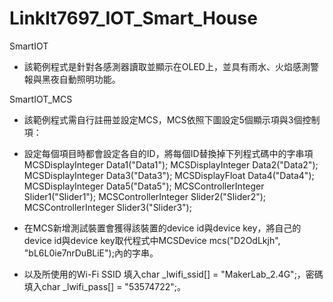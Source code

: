 # LinkIt7697_IOT_Smart_House
SmartIOT
* 該範例程式是針對各感測器讀取並顯示在OLED上，並具有雨水、火焰感測警報與黑夜自動照明功能。

SmartIOT_MCS
* 該範例程式需自行註冊並設定MCS，MCS依照下圖設定5個顯示項與3個控制項：

* 設定每個項目時都會設定各自的ID，將每個ID替換掉下列程式碼中的字串項
MCSDisplayInteger Data1("Data1");
MCSDisplayInteger Data2("Data2");
MCSDisplayInteger Data3("Data3");
MCSDisplayFloat Data4("Data4");
MCSDisplayInteger Data5("Data5");
MCSControllerInteger Slider1("Slider1");
MCSControllerInteger Slider2("Slider2");
MCSControllerInteger Slider3("Slider3");

* 在MCS新增測試裝置會獲得該裝置的device id與device key，將自己的device id與device key取代程式中MCSDevice mcs("D2OdLkjh", "bL6L0ie7nrDuBLiE");內的字串。
* 以及所使用的Wi-Fi SSID 填入char _lwifi_ssid[] = "MakerLab_2.4G";，密碼填入char _lwifi_pass[] = "53574722";。
